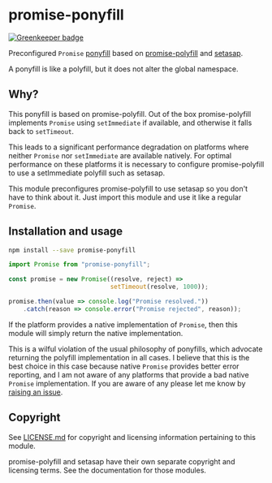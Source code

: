 # promise-ponyfill

[![Greenkeeper badge](https://badges.greenkeeper.io/softwareventures/promise-ponyfill.svg)](https://greenkeeper.io/)

Preconfigured `Promise` [ponyfill][1] based on [promise-polyfill][2] and
[setasap][3].

A ponyfill is like a polyfill, but it does not alter the global
namespace.


## Why?

This ponyfill is based on promise-polyfill. Out of the box
promise-polyfill implements `Promise` using `setImmediate` if
available, and otherwise it falls back to `setTimeout`.

This leads to a significant performance degradation on platforms where
neither `Promise` nor `setImmediate` are available natively. For optimal
performance on these platforms it is necessary to configure
promise-polyfill to use a setImmediate polyfill such as setasap.

This module preconfigures promise-polyfill to use setasap so you don't
have to think about it. Just import this module and use it like a
regular `Promise`.


## Installation and usage

```bash
npm install --save promise-ponyfill
```

```typescript
import Promise from "promise-ponyfill";

const promise = new Promise((resolve, reject) =>
                            setTimeout(resolve, 1000));

promise.then(value => console.log("Promise resolved."))
    .catch(reason => console.error("Promise rejected", reason));
```

If the platform provides a native implementation of `Promise`, then this
module will simply return the native implementation.

This is a wilful violation of the usual philosophy of ponyfills, which
advocate returning the polyfill implementation in all cases. I believe
that this is the best choice in this case because native `Promise`
provides better error reporting, and I am not aware of any platforms
that provide a bad native `Promise` implementation. If you are aware of
any please let me know by [raising an issue][4].


## Copyright

See [LICENSE.md](LICENSE.md) for copyright and licensing information
pertaining to this module.

promise-polyfill and setasap have their own separate copyright and
licensing terms. See the documentation for those modules.


  [1]: https://ponyfill.com/
  [2]: https://www.npmjs.com/package/promise-polyfill
  [3]: https://www.npmjs.com/package/setasap
  [4]: https://github.com/softwareventures/promise-ponyfill/issues